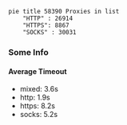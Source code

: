 
```mermaid
pie title 58390 Proxies in list
    "HTTP" : 26914
    "HTTPS": 8867
    "SOCKS" : 30031
```

### Some Info
#### Average Timeout

- mixed: 3.6s
- http: 1.9s
- https: 8.2s
- socks: 5.2s